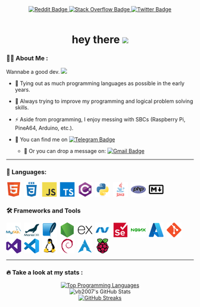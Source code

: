 <div id="header" align="center">
  <div id="badges">
    <!-- <a href="https://www.linkedin.com/in/bal%C3%A1zs-v%C3%A1gv%C3%B6lgyi-a51b852a7/">
      <img src="https://img.shields.io/badge/LinkedIn-blue?style=for-the-badge&logo=linkedin&logoColor=white" alt="LinkedIn Badge"/>
    </a> -->
    <a target="_blank" href="https://www.reddit.com/u/VB2007_">
      <img src="https://img.shields.io/badge/Reddit-red?style=for-the-badge&logo=reddit&logoColor=white" alt="Reddit Badge"/>
    </a>
    <a target="_blank" href="https://stackoverflow.com/users/17977546/vb2007">
      <img src="https://img.shields.io/badge/Stack_Overflow-orange?style=for-the-badge&logo=stack-overflow&logoColor=white" alt="Stack Overflow Badge"/>
    </a>
    <a target="_blank" href="https://twitter.com/vb2007_">
      <img src="https://img.shields.io/badge/Twitter-blue?style=for-the-badge&logo=twitter&logoColor=white" alt="Twitter Badge"/>
    </a>
  </div>
  <img src="https://komarev.com/ghpvc/?username=vb2007&style=flat-square&color=blue" alt=""/>
  <h1>
  hey there <img src="https://media.giphy.com/media/hvRJCLFzcasrR4ia7z/giphy.gif" width="30px"/>
  </h1>
  <!-- <div align="center">
  <img src="https://media.giphy.com/media/dWesBcTLavkZuG35MI/giphy.gif" width="600" height="300"/>
  </div> -->
</div>

### :man_technologist: About Me :

Wannabe a good dev. <img src="https://media.giphy.com/media/WUlplcMpOCEmTGBtBW/giphy.gif" width="30px"/> 

- :telescope: Tying out as much programming languages as possible in the early years.

- :seedling: Always trying to improve my programming and logical problem solving skills.

- :zap: Aside from programming, I enjoy messing with SBCs (Raspberry Pi, PineA64, Arduino, etc.).

- :iphone: You can find me on [![Telegram Badge](https://img.shields.io/badge/-Telegram-blue?style=flat&logo=Telegram&logoColor=white)](https://t.me/VB2007_res)
  - :email: Or you can drop a message on: [![Gmail Badge](https://img.shields.io/badge/-admin@vb2007.hu-orange?style=flat&logo=Gmail&logoColor=white)](mailto:admin@vb2007.hu)

---

### :book: Languages:
<div>
  <a target="_blank" href="https://en.wikipedia.org/wiki/HTML"><img src="https://github.com/devicons/devicon/blob/master/icons/html5/html5-original.svg" title="HTML5" alt="HTML" width="40" height="40"/></a>&nbsp;
  <a target="_blank" href="https://en.wikipedia.org/wiki/CSS"><img src="https://github.com/devicons/devicon/blob/master/icons/css3/css3-plain-wordmark.svg"  title="CSS3" alt="CSS" width="40" height="40"/></a>&nbsp;
  <a target="_blank" href="https://en.wikipedia.org/wiki/JavaScript"><img src="https://github.com/devicons/devicon/blob/master/icons/javascript/javascript-original.svg" title="JavaScript" alt="JavaScript" width="40" height="40"/></a>&nbsp;
  <a target="_blank" href="https://en.wikipedia.org/wiki/TypeScript"><img src="https://github.com/devicons/devicon/blob/master/icons/typescript/typescript-original.svg" title="TypeScript" alt="TypeScript" width="40" height="40"/></a>&nbsp;
  <a target="_blank" href="https://en.wikipedia.org/wiki/C_Sharp_(programming_language)"><img src="https://github.com/devicons/devicon/blob/master/icons/csharp/csharp-original.svg" title="C#" alt="C#" width="40" height="40"/></a>&nbsp;
  <a target="_blank" href="https://en.wikipedia.org/wiki/Python_(programming_language)"><img src="https://github.com/devicons/devicon/blob/master/icons/python/python-original.svg" title="Python" **alt="Python" width="40" height="40"/></a>&nbsp;
  <a target="_blank" href="https://en.wikipedia.org/wiki/Java_(programming_language)"><img src="https://github.com/devicons/devicon/blob/master/icons/java/java-original-wordmark.svg" title="Java" alt="Java" width="40" height="40"/></a>&nbsp;
  <a target="_blank" href="https://en.wikipedia.org/wiki/PHP"><img src="https://github.com/devicons/devicon/blob/master/icons/php/php-original.svg" title="PHP" alt="PHP" width="40" height="40"/></a>&nbsp;
  <a target="_blank" href="https://en.wikipedia.org/wiki/Markdown"><img src="https://github.com/devicons/devicon/blob/master/icons/markdown/markdown-original.svg" title="Markdown" alt="Markdown" width="40" height="40"/></a>&nbsp; <!--That's far from a programming language...-->
</div>

### :hammer_and_wrench: Frameworks and Tools 
<div>
  <a target="_blank" href="https://en.wikipedia.org/wiki/MySQL"><img src="https://github.com/devicons/devicon/blob/master/icons/mysql/mysql-original-wordmark.svg" title="MySQL" alt="MySQL" width="40" height="40"/></a>&nbsp;
  <a target="_blank" href="https://en.wikipedia.org/wiki/MariaDB"><img src="https://github.com/devicons/devicon/blob/master/icons/mariadb/mariadb-original-wordmark.svg" title="MariaDB" alt="MariaDB" width="40" height="40"/></a>&nbsp;
  <a target="_blank" href="https://en.wikipedia.org/wiki/SQLite"><img src="https://github.com/devicons/devicon/blob/master/icons/sqlite/sqlite-original.svg" title="SQLite"  alt="SQLite" width="40" height="40"/></a>&nbsp;
  <a target="_blank" href="https://en.wikipedia.org/wiki/Node.js"><img src="https://github.com/devicons/devicon/blob/master/icons/nodejs/nodejs-original.svg" title="NodeJS" alt="Node.Js" width="40" height="40"/></a>&nbsp;
  <a target="_blank" href="https://en.wikipedia.org/wiki/Express.js"><img src="https://github.com/devicons/devicon/blob/master/icons/express/express-original.svg" title="NodeJS" alt="Express.Js" width="40" height="40"/></a>&nbsp;
  <a target="_blank" href="https://en.wikipedia.org/wiki/.NET_Framework"><img src="https://github.com/devicons/devicon/blob/master/icons/dot-net/dot-net-original.svg" title=".NET" alt=".NET" width="40" height="40"/></a>&nbsp;
  <a target="_blank" href="https://en.wikipedia.org/wiki/Selenium_(software)"><img src="https://github.com/devicons/devicon/blob/master/icons/selenium/selenium-original.svg" title="Selenium" alt="Selenium" width="40" height="40"/></a>&nbsp;
  <a target="_blank" href="https://en.wikipedia.org/wiki/Nginx"><img src="https://github.com/devicons/devicon/blob/master/icons/nginx/nginx-original.svg" title="Nginx" alt="Nginx" width="40" height="40"/></a>&nbsp;
  <a target="_blank" href="https://en.wikipedia.org/wiki/Microsoft_Azure"><img src="https://github.com/devicons/devicon/blob/master/icons/azure/azure-original.svg" title="Azure" alt="Azure" width="40" height="40"/></a>&nbsp;
  <a target="_blank" href="https://en.wikipedia.org/wiki/Git"><img src="https://github.com/devicons/devicon/blob/master/icons/git/git-plain.svg" title="Git" alt="Git" width="40" height="40"/></a>&nbsp;
  <a target="_blank" href="https://en.wikipedia.org/wiki/Visual_Studio"><img src="https://github.com/devicons/devicon/blob/master/icons/visualstudio/visualstudio-plain.svg" title="Visual Studio" **alt="Visual Studio" width="40" height="40"/></a>&nbsp;
  <a target="_blank" href="https://en.wikipedia.org/wiki/Visual_Studio_Code"><img src="https://github.com/devicons/devicon/blob/master/icons/vscode/vscode-original.svg" title="VSCode" alt="VSCode" width="40" height="40"/></a>&nbsp;
  <!-- <a href=""><img src="https://github.com/devicons/devicon/blob/master/icons/vscode/vscode-original.svg" title="Eclipse" **alt="Eclipse" width="40" height="40"/></a>&nbsp; -->
  <a target="_blank" href="https://en.wikipedia.org/wiki/Linux"><img src="https://github.com/devicons/devicon/blob/master/icons/linux/linux-original.svg" title="Linux" alt="Linux" width="40" height="40"/></a>&nbsp;
  <a target="_blank" href="https://en.wikipedia.org/wiki/Debian"><img src="https://github.com/devicons/devicon/blob/master/icons/debian/debian-original.svg" title="Debian Linux" alt="Debian Linux" width="40" height="40"/></a>&nbsp;
  <a target="_blank" href="https://en.wikipedia.org/wiki/Arch_Linux"><img src="https://github.com/devicons/devicon/blob/master/icons/archlinux/archlinux-original.svg" title="Arch Linux" alt="Arch Linux" width="40" height="40"/></a>&nbsp;
  <a target="_blank" href="https://en.wikipedia.org/wiki/Raspberry_Pi"><img src="https://github.com/devicons/devicon/blob/master/icons/raspberrypi/raspberrypi-original.svg" title="Raspberry Pi" alt="Raspberry Pi" width="40" height="40"/></a>&nbsp;
</div>

---

### :fire: Take a look at my stats :
<div align="center">

  [![Top Programming Languages](https://github-readme-stats.vercel.app/api/top-langs/?username=vb2007&layout=compact&theme=gotham)](https://github.com/anuraghazra/github-readme-stats)
  <br>
  ![vb2007's GitHub Stats](https://github-readme-stats.vercel.app/api?username=vb2007&show_icons=true&theme=gotham&rank_icon=github)
  <br>
  [![GitHub Streaks](http://github-readme-streak-stats.herokuapp.com?user=vb2007&theme=gotham)](https://git.io/streak-stats)
  
</div>
